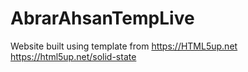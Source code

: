 # AbrarAhsanTempLive

Website built using template from https://HTML5up.net
https://html5up.net/solid-state
